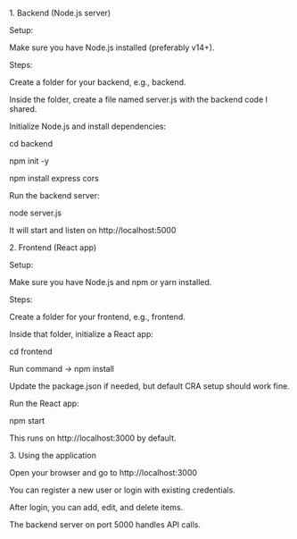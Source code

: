 1\. Backend (Node.js server)

Setup:

Make sure you have Node.js installed (preferably v14+).



Steps:

Create a folder for your backend, e.g., backend.



Inside the folder, create a file named server.js with the backend code I shared.



Initialize Node.js and install dependencies:



cd backend

npm init -y

npm install express cors

Run the backend server:



node server.js

It will start and listen on http://localhost:5000



2\. Frontend (React app)

Setup:

Make sure you have Node.js and npm or yarn installed.



Steps:

Create a folder for your frontend, e.g., frontend.



Inside that folder, initialize a React app:



cd frontend

Run command -> npm install



Update the package.json if needed, but default CRA setup should work fine.



Run the React app:



npm start

This runs on http://localhost:3000 by default.



3\. Using the application

Open your browser and go to http://localhost:3000



You can register a new user or login with existing credentials.



After login, you can add, edit, and delete items.



The backend server on port 5000 handles API calls.

